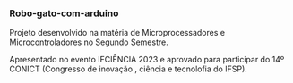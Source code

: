 ### Robo-gato-com-arduino
Projeto desenvolvido na matéria de Microprocessadores e Microcontroladores no Segundo Semestre.

Apresentado no evento IFCIÊNCIA 2023 e aprovado para participar do 14º CONICT (Congresso de inovação , ciência e tecnolofia do IFSP).
